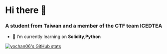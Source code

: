 # Hi there 👋
### A student from Taiwan and a member of the CTF team ICEDTEA

<!--
**yochan06/yochan06** is a ✨ _special_ ✨ repository because its `README.md` (this file) appears on your GitHub profile.

Here are some ideas to get you started:

- 🔭 I’m currently working on ...
- 🌱 I’m currently learning on **Solidity**,**Python**
- 👯 I’m looking to collaborate on ...
- 🤔 I’m looking for help with ...
- 💬 Ask me about ...
- 📫 How to reach me: ...
- 😄 Pronouns: ...
- ⚡ Fun fact: ...
-->

- 🌱 I’m currently learning on **Solidity**,**Python**

[![yochan06's GitHub stats](https://github-readme-stats.vercel.app/api?username=yochan06&theme=highcontrast)](https://github.com/yochan06/github-readme-stats)
